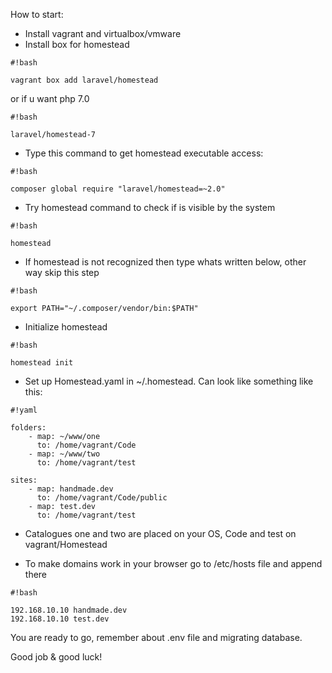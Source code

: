How to start:

* Install vagrant and virtualbox/vmware
* Install box for homestead


```
#!bash

vagrant box add laravel/homestead
```

or if u want php 7.0

```
#!bash

laravel/homestead-7 
```


* Type this command to get homestead executable access:

```
#!bash

composer global require "laravel/homestead=~2.0"
```


* Try homestead command to check if is visible by the system

```
#!bash

homestead
```


* If homestead is not recognized then type whats written below, other way skip this step

```
#!bash

export PATH="~/.composer/vendor/bin:$PATH"
```


* Initialize homestead

```
#!bash

homestead init
```


* Set up Homestead.yaml in ~/.homestead. Can look like something like this:

```
#!yaml

folders:
    - map: ~/www/one
      to: /home/vagrant/Code
    - map: ~/www/two
      to: /home/vagrant/test

sites:
    - map: handmade.dev
      to: /home/vagrant/Code/public
    - map: test.dev
      to: /home/vagrant/test
```


* Catalogues one and two are placed on your OS, Code and test on vagrant/Homestead

* To make domains work in your browser go to /etc/hosts file and append there


```
#!bash

192.168.10.10 handmade.dev
192.168.10.10 test.dev
```


You are ready to go, remember about .env file and migrating database.

Good job & good luck!